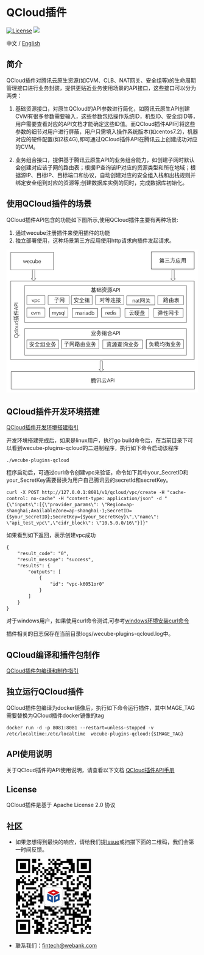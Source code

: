 # QCloud插件
[![License](https://img.shields.io/badge/License-Apache%202.0-blue.svg)](https://opensource.org/licenses/Apache-2.0)
![](https://img.shields.io/badge/language-golang-orang.svg)

中文 / [English](README_EN.md)

## 简介

QCloud插件对腾讯云原生资源(如CVM、CLB、NAT网关、安全组等)的生命周期管理接口进行业务封装，提供更贴近业务使用场景的API接口，这些接口可以分为两类：
1. 基础资源接口，对原生QCloud的API参数进行简化，如腾讯云原生API创建CVM有很多参数需要输入，这些参数包括操作系统ID，机型ID、安全组ID等，用户需要查看对应的API文档才能确定这些ID值。而QCloud插件API可将这些参数的细节对用户进行屏蔽，用户只需填入操作系统版本(如centos7.2)，机器对应的硬件配置(如2核4G),即可通过QCloud插件API在腾讯云上创建成功对应的CVM。

2. 业务组合接口，提供基于腾讯云原生API的业务组合能力，如创建子网时默认会创建对应该子网的路由表；根据IP查询该IP对应的资源类型和所在地域；根据源IP、目标IP、目标端口和协议，自动创建对应的安全组入栈和出栈规则并绑定安全组到对应的资源等;创建数据库实例的同时，完成数据库初始化。

## 使用QCloud插件的场景
QCloud插件API包含的功能如下图所示,使用QCloud插件主要有两种场景:
1. 通过wecube注册插件来使用插件的功能
2. 独立部署使用，这种场景第三方应用使用http请求向插件发起请求。

<img src="./docs/compile/images/plugin_function.png" />

## QCloud插件开发环境搭建
[QCloud插件开发环境搭建指引](docs/compile/wecube-plugins-qcloud_build_dev_env.md)

开发环境搭建完成后，如果是linux用户，执行go build命令后，在当前目录下可以看到wecube-plugins-qcloud的二进制程序，执行如下命令启动该程序
```
./wecube-plugins-qcloud
```

程序启动后，可通过curl命令创建vpc来验证，命令如下其中your_SecretID和your_SecretKey需要替换为用户自己腾讯云的secretId和secretKey。
```
curl -X POST http://127.0.0.1:8081/v1/qcloud/vpc/create -H "cache-control: no-cache" -H "content-type: application/json" -d "{\"inputs\":[{\"provider_params\": \"Region=ap-shanghai;AvailableZone=ap-shanghai-1;SecretID={$your_SecretID};SecretKey={$your_SecretKey}\",\"name\": \"api_test_vpc\",\"cidr_block\": \"10.5.0.0/16\"}]}"

```
如果看到如下返回，表示创建vpc成功
```
{
    "result_code": "0",
    "result_message": "success",
    "results": {
        "outputs": [
            {
                "id": "vpc-k6051or0"
            }
        ]
    }
}
```
对于windows用户，如果使用curl命令测试,可参考[windows环境安装curl命令](docs/windows_install_curl.md)

插件相关的日志保存在当前目录logs/wecube-plugins-qcloud.log中。

## QCloud编译和插件包制作
[QCloud插件包编译和制作指引](docs/compile/wecube-plugins-qcloud_compile_guide.md)


## 独立运行QCloud插件
QCloud插件包编译为docker镜像后，执行如下命令运行插件，其中IMAGE_TAG需要替换为QCloud插件docker镜像的tag

```
docker run -d -p 8081:8081 --restart=unless-stopped -v /etc/localtime:/etc/localtime  wecube-plugins-qcloud:{$IMAGE_TAG}
```

## API使用说明
关于QCloud插件的API使用说明，请查看以下文档
[QCloud插件API手册](docs/api/wecube_plugins_qcloud_api_guide.md)

## License
QCloud插件是基于 Apache License 2.0 协议

## 社区
- 如果您想得到最快的响应，请给我们提[Issue](https://github.com/WeBankPartners/wecube-plugin-qcloud/issues/new/choose)或扫描下面的二维码，我们会第一时间反馈。

	<div align="left">
	<img src="https://github.com/WeBankPartners/we-cmdb/blob/master/cmdb-wiki/images/wecube_qr_code.png"  height="200" width="200">
	</div>


- 联系我们：fintech@webank.com

